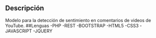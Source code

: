 ## Descripción
Modelo para la detección de sentimiento en comentarios de videos de YouTube.
##Lenguas
-PHP
-REST
-BOOTSTRAP
-HTML5
-CSS3
-JAVASCRIPT
-JQUERY
